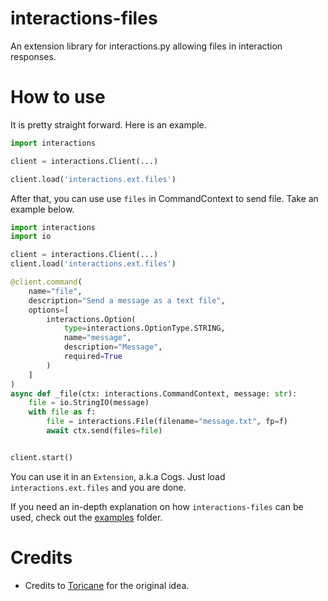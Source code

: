 # interactions-files
An extension library for interactions.py allowing files in interaction responses.

# How to use

It is pretty straight forward. Here is an example.
```py
import interactions

client = interactions.Client(...)

client.load('interactions.ext.files')
```

After that, you can use use ``files`` in CommandContext to send file. Take an example below.
```py
import interactions
import io

client = interactions.Client(...)
client.load('interactions.ext.files')

@client.command(
    name="file",
    description="Send a message as a text file",
    options=[
        interactions.Option(
            type=interactions.OptionType.STRING,
            name="message",
            description="Message",
            required=True
        )
    ]
)
async def _file(ctx: interactions.CommandContext, message: str):
    file = io.StringIO(message)
    with file as f:
        file = interactions.File(filename="message.txt", fp=f)
        await ctx.send(files=file)


client.start()
```

You can use it in an ``Extension``, a.k.a Cogs. Just load ``interactions.ext.files`` and you are done.

If you need an in-depth explanation on how ``interactions-files`` can be used, check out the [examples](./examples/) folder.

# Credits

- Credits to [Toricane](https://github.com/Toricane) for the original idea.
